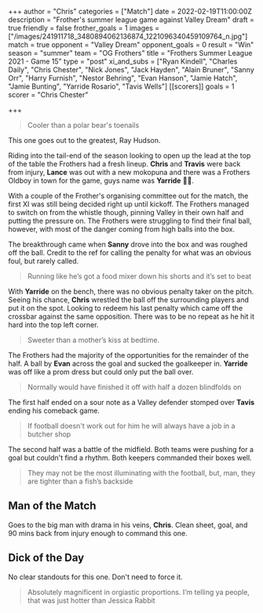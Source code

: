 +++
author = "Chris"
categories = ["Match"]
date = 2022-02-19T11:00:00Z
description = "Frother's summer league game against Valley Dream"
draft = true
friendly = false
frother_goals = 1
images = ["/images/241911718_3480894062136874_1221096340459109764_n.jpg"]
match = true
opponent = "Valley Dream"
opponent_goals = 0
result = "Win"
season = "summer"
team = "OG Frothers"
title = "Frothers Summer League 2021 - Game 15"
type = "post"
xi_and_subs = ["Ryan Kindell", "Charles Daily", "Chris Chester", "Nick Jones", "Jack Hayden", "Alain Bruner", "Sanny Orr", "Harry Furnish", "Nestor Behring", "Evan Hanson", "Jamie Hatch", "Jamie Bunting", "Yarride Rosario", "Tavis Wells"]
[[scorers]]
goals = 1
scorer = "Chris Chester"

+++
> Cooler than a polar bear's toenails

This one goes out to the greatest, Ray Hudson.

Riding into the tail-end of the season looking to open up the lead at the top of the table the Frothers had a fresh lineup. **Chris** and **Travis** were back from injury, **Lance** was out with a new mokopuna and there was a Frothers Oldboy in town for the game, guys name was **Yarride** 🤷‍♂️.

With a couple of the Frother's organising committee out for the match, the first XI was still being decided right up until kickoff. The Frothers managed to switch on from the whistle though, pinning Valley in their own half and putting the pressure on. The Frothers were struggling to find their final ball, however, with most of the danger coming from high balls into the box.

The breakthrough came when **Sanny** drove into the box and was roughed off the ball. Credit to the ref for calling the penalty for what was an obvious foul, but rarely called.

> Running like he’s got a food mixer down his shorts and it’s set to beat

With **Yarride** on the bench, there was no obvious penalty taker on the pitch. Seeing his chance, **Chris** wrestled the ball off the surrounding players and put it on the spot. Looking to redeem his last penalty which came off the crossbar against the same opposition. There was to be no repeat as he hit it hard into the top left corner.

> Sweeter than a mother’s kiss at bedtime.

The Frothers had the majority of the opportunities for the remainder of the half. A ball by **Evan** across the goal and sucked the goalkeeper in. **Yarride** was off like a prom dress but could only put the ball over.

> Normally would have finished it off with half a dozen blindfolds on

The first half ended on a sour note as a Valley defender stomped over **Tavis** ending his comeback game.

> If football doesn't work out for him he will always have a job in a butcher shop

The second half was a battle of the midfield. Both teams were pushing for a goal but couldn't find a rhythm. Both keepers commanded their boxes well.

> They may not be the most illuminating with the football, but, man, they are tighter than a fish’s backside

## Man of the Match

Goes to the big man with drama in his veins, **Chris**. Clean sheet, goal, and 90 mins back from injury enough to command this one.

## Dick of the Day

No clear standouts for this one. Don't need to force it.

> Absolutely magnificent in orgiastic proportions. I’m telling ya people, that was just hotter than Jessica Rabbit